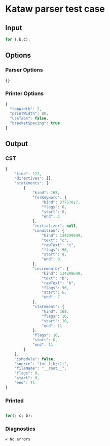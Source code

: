 # Kataw parser test case

## Input

`````js
for (;b;c);
`````

## Options

### Parser Options

`````js
{}
`````

### Printer Options

`````js
{
  "tabWidth": 2,
  "printWidth": 80,
  "useTabs": false,
  "bracketSpacing": true
}
`````

## Output

### CST

```javascript
{
    "kind": 122,
    "directives": [],
    "statements": [
        {
            "kind": 165,
            "forKeyword": {
                "kind": 37757017,
                "flags": 0,
                "start": 0,
                "end": 3
            },
            "initializer": null,
            "condition": {
                "kind": 134299649,
                "text": "c",
                "rawText": "c",
                "flags": 96,
                "start": 8,
                "end": 9
            },
            "incrementor": {
                "kind": 134299649,
                "text": "b",
                "rawText": "b",
                "flags": 96,
                "start": 6,
                "end": 7
            },
            "statement": {
                "kind": 168,
                "flags": 16,
                "start": 10,
                "end": 11
            },
            "flags": 16,
            "start": 0,
            "end": 11
        }
    ],
    "isModule": false,
    "source": "for (;b;c);",
    "fileName": "__root__",
    "flags": 0,
    "start": 0,
    "end": 11
}
```

### Printed

```javascript

for(; c; b);
```

### Diagnostics

```javascript
✔ No errors
```

